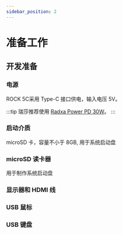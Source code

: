 ```yaml
---
sidebar_position: 2
---
```


# 准备工作

## 开发准备

### 电源

ROCK 5C采用 Type-C 接口供电，输入电压 5V。

:::tip
瑞莎推荐使用 [Radxa Power PD 30W](../accessories/pd-30w)。
:::

### 启动介质

microSD 卡，容量不小于 8GB, 用于系统启动盘

### microSD 读卡器

用于制作系统启动盘

### 显示器和 HDMI 线

### USB 鼠标

### USB 键盘
